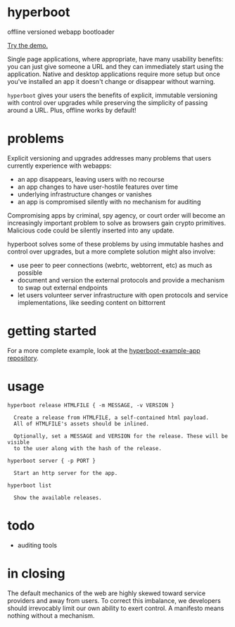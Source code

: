 # hyperboot

offline versioned webapp bootloader

[Try the demo.](http://demo.hyperboot.org)

Single page applications, where appropriate, have many usability benefits: you
can just give someone a URL and they can immediately start using the
application. Native and desktop applications require more setup but once you've
installed an app it doesn't change or disappear without warning.

`hyperboot` gives your users the benefits of explicit, immutable versioning with
control over upgrades while preserving the simplicity of passing around a URL.
Plus, offline works by default!

# problems

Explicit versioning and upgrades addresses many problems that users currently
experience with webapps:

* an app disappears, leaving users with no recourse
* an app changes to have user-hostile features over time
* underlying infrastructure changes or vanishes
* an app is compromised silently with no mechanism for auditing

Compromising apps by criminal, spy agency, or court order will become an
increasingly important problem to solve as browsers gain crypto primitives.
Malicious code could be silently inserted into any update.

hyperboot solves some of these problems by using immutable hashes and control over
upgrades, but a more complete solution might also involve:

* use peer to peer connections (webrtc, webtorrent, etc) as much as possible
* document and version the external protocols and provide a mechanism to swap
out external endpoints
* let users volunteer server infrastructure with open protocols and service
implementations, like seeding content on bittorrent

# getting started

For a more complete example, look at the
[hyperboot-example-app repository](https://github.com/hyperboot-example-app).

# usage

```
hyperboot release HTMLFILE { -m MESSAGE, -v VERSION }

  Create a release from HTMLFILE, a self-contained html payload.
  All of HTMLFILE's assets should be inlined.
  
  Optionally, set a MESSAGE and VERSION for the release. These will be visible
  to the user along with the hash of the release.

hyperboot server { -p PORT }

  Start an http server for the app.

hyperboot list

  Show the available releases.

```

# todo

* auditing tools

# in closing

The default mechanics of the web are highly skewed toward service providers and
away from users. To correct this imbalance, we developers should irrevocably
limit our own ability to exert control. A manifesto means nothing without a
mechanism.
